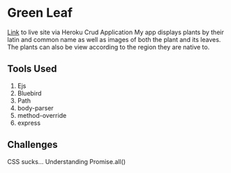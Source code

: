 # Green Leaf
[Link](https://fathomless-headland-48204.herokuapp.com/) to live site via Heroku
Crud Application
My app displays plants by their latin and common name as well as images of both the plant and its leaves.
The plants can also be view according to the region they are native to.

##  Tools Used

1. Ejs
2. Bluebird
3. Path
4. body-parser
5. method-override
6. express

## Challenges
CSS sucks...
Understanding Promise.all()